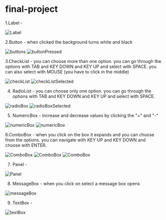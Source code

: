 # final-project

1.Label - 

![Label](../master/images/label.png)

2.Button - when clicked the background turns white and black

![buttons](../master/images/buttons.png)
![buttonPressed](../master/images/buttonPressed.png)

3.CheckList - you can choose more than one option. you can go through the options with TAB and KEY DOWN and KEY UP and select with SPACE. you can also select with MOUSE (you have to click in the middle)

![checkList](../master/images/checkList.png)
![checkListSelected](../master/images/checkListSelected.png)

4. RadioList - you can choose only one option. you can go through the options with TAB and KEY DOWN and KEY UP and select with SPACE.

![radioBox](../master/images/radioBox.png)
![radioBoxSelected](../master/images/radioBoxSelected.png)

5. NumericBox - increase and decrease values by clicking the "+" and "-"

![numericBox](../master/images/numericBox.png)
![numericBox](../master/images/numericBoxSelected.png)

6.ComboBox - when you click on the box it expands and you can choose from the options. you can navigate with KEY UP and KEY DOWN and choose with ENTER.

![ComboBox](../master/images/comboBox.png)
![ComboBox](../master/images/comboBoxSelected.png)
![ComboBox](../master/images/comboBoxSelected2.png)

7. Panel - 

![Panel](../master/images/Panel.png)

8. MessageBox - when you click on select a message box opens 

![messageBox](../master/images/messageBox.png)

9. TextBox - 

![textBox](../master/images/textBox.png)





